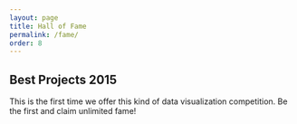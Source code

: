 ```yaml
---
layout: page
title: Hall of Fame
permalink: /fame/
order: 8
---
```



## Best Projects 2015

This is the first time we offer this kind of data visualization competition.
Be the first and claim unlimited fame!
